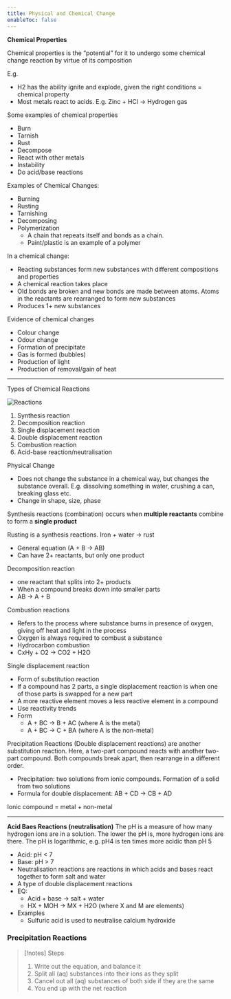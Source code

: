 ```yaml
---
title: Physical and Chemical Change
enableToc: false
---
```


**************************************Chemical Properties**************************************

Chemical properties is the “potential” for it to undergo some chemical change reaction by virtue of its composition

E.g.

- H2 has the ability ignite and explode, given the right conditions = chemical property
- Most metals react to acids. E.g. Zinc + HCl → Hydrogen gas

Some examples of chemical properties

- Burn
- Tarnish
- Rust
- Decompose
- React with other metals
- Instability
- Do acid/base reactions

Examples of Chemical Changes:

- Burning
- Rusting
- Tarnishing
- Decomposing
- Polymerization
    - A chain that repeats itself and bonds as a chain.
    - Paint/plastic is an example of a polymer

In a chemical change:

- Reacting substances form new substances with different compositions and properties
- A chemical reaction takes place
- Old bonds are broken and new bonds are made between atoms. Atoms in the reactants are rearranged to form new substances
- Produces 1+ new substances

Evidence of chemical changes

- Colour change
- Odour change
- Formation of precipitate
- Gas is formed (bubbles)
- Production of light
- Production of removal/gain of heat

---

Types of Chemical Reactions

![Reactions](https://www.google.com/url?sa=i&url=https%3A%2F%2Fbyjus.com%2Fchemistry%2Ftypes-of-chemical-reactions%2F&psig=AOvVaw1y3Fbv0hKELOtSmriKn_HQ&ust=1689909863944000&source=images&cd=vfe&opi=89978449&ved=0CBAQjRxqFwoTCPDH3fuqnIADFQAAAAAdAAAAABAE)

1. Synthesis reaction
2. Decomposition reaction
3. Single displacement reaction
4. Double displacement reaction
5. Combustion reaction
6. Acid-base reaction/neutralisation

Physical Change

- Does not change the substance in a chemical way, but changes the substance overall. E.g. dissolving something in water, crushing a can, breaking glass etc.
- Change in shape, size, phase

Synthesis reactions (combination) occurs when ************************************multiple reactants************************************ combine to form a ****************************single product****************************

Rusting is a synthesis reactions. Iron + water → rust

- General equation (A + B → AB)
- Can have 2+ reactants, but only one product

Decomposition reaction

- one reactant that splits into 2+ products
- When a compound breaks down into smaller parts
- AB → A + B

Combustion reactions

- Refers to the process where substance burns in presence of oxygen, giving off heat and light in the process
- Oxygen is always required to combust a substance
- Hydrocarbon combustion
- CxHy + O2 → CO2 + H2O

Single displacement reaction

- Form of substitution reaction
- If a compound has 2 parts, a single displacement reaction is when one of those parts is swapped for a new part
- A more reactive element moves a less reactive element in a compound
- Use reactivity trends
- Form
    - A + BC → B + AC (where A is the metal)
    - A + BC → C + BA (where A is the non-metal)

Precipitation Reactions (Double displacement reactions) are another substitution reaction. Here, a two-part compound reacts with another two-part compound. Both compounds break apart, then rearrange in a different order.

- Precipitation: two solutions from ionic compounds. Formation of a solid from two solutions
- Formula for double displacement: AB + CD → CB + AD

Ionic compound = metal + non-metal

---

****************************Acid Baes Reactions (neutralisation)**************************** The pH is a measure of how many hydrogen ions are in a solution. The lower the pH is, more hydrogen ions are there. The pH is logarithmic, e.g. pH4 is ten times more acidic than pH 5

- Acid: pH < 7
- Base: pH > 7
- Neutralisation reactions are reactions in which acids and bases react together to form salt and water
- A type of double displacement reactions
- EQ:
    - Acid + base → salt + water
    - HX + MOH → MX + H2O (where X and M are elements)
- Examples
    - Sulfuric acid is used to neutralise calcium hydroxide

### Precipitation Reactions

>[!notes] Steps
>
>1. Write out the equation, and balance it
>2. Split all (aq) substances into their ions as they split
>3. Cancel out all (aq) substances of both side if they are the same
>4. You end up with the net reaction

